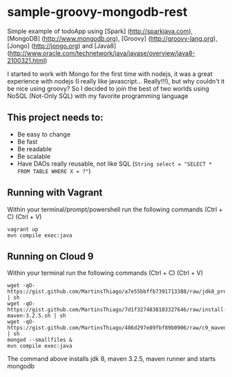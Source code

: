 # sample-groovy-mongodb-rest
Simple example of todoApp using [Spark] (http://sparkjava.com), [MongoDB] (http://www.mongodb.org), [Groovy] (http://groovy-lang.org), [Jongo] (http://jongo.org) and [Java8] (http://www.oracle.com/technetwork/java/javase/overview/java8-2100321.html)

I started to work with Mongo for the first time with nodejs, it was a great experience with nodejs (I really like javascript... Really!!!), but why couldn't it be nice using groovy? So I decided to join the best of two worlds using NoSQL (Not-Only SQL) with my favorite programming language

## This project needs to:
- Be easy to change
- Be fast
- Be readable
- Be scalable
- Have DAOs really reusable, not like SQL (`String select = "SELECT * FROM TABLE WHERE X = ?"`)

## Running with Vagrant
Within your terminal/prompt/powershell run the following commands (Ctrl + C) (Ctrl + V)
```
vagrant up
mvn compile exec:java
```

## Running on Cloud 9
Within your terminal run the following commands (Ctrl + C) (Ctrl + V)
```
wget -qO- https://gist.github.com/MartinsThiago/a7e55bbffb7391713388/raw/jdk8_precise.sh | sh
wget -qO- https://gist.github.com/MartinsThiago/7d1f3274838103327646/raw/install-maven-3.2.5.sh | sh
wget -qO- https://gist.github.com/MartinsThiago/486d297e89fbf89b0906/raw/c9_mavenrunner.sh | sh
mongod --smallfiles &
mvn compile exec:java
```
The command above installs jdk 8, maven 3.2.5, maven runner and starts mongodb
